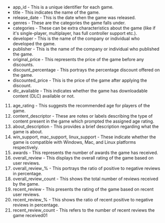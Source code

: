 
- app_id - This is a unique identifier for each game.
- title - This indicates the name of the game.
- release_date - This is the date when the game was released.
- genres - These are the categories the game falls under.
- categories - These can be extra characteristics about the game (like if it's single-player, multiplayer, has full controller support etc.).
- developer - This is the name of the company or individual who developed the game.
- publisher - This is the name of the company or individual who published the game.
- original_price - This represents the price of the game before any discounts.
- discount_percentage - This portrays the percentage discount offered on the game.
- discounted_price - This is the price of the game after applying the discount.
- dlc_available - This indicates whether the game has downloadable content (DLC) available or not.
11. age_rating - This suggests the recommended age for players of the game.
12. content_descriptor - These are notes or labels describing the type of content present in the game which prompted the assigned age rating.
13. about_description - This provides a brief description regarding what the game is about.
14. win_support, mac_support, linux_support - These indicate whether the game is compatible with Windows, Mac, and Linux platforms respectively.
15. awards - This represents the number of awards the game has received.
16. overall_review - This displays the overall rating of the game based on user reviews.
17. overall_review_% - This portrays the ratio of positive to negative reviews in percentage.
18. overall_review_count - This shows the total number of reviews received by the game.
19. recent_review - This presents the rating of the game based on recent user reviews.
20. recent_review_% - This shows the ratio of recent positive to negative reviews in percentage.
21. recent_review_count - This refers to the number of recent reviews the game received01
